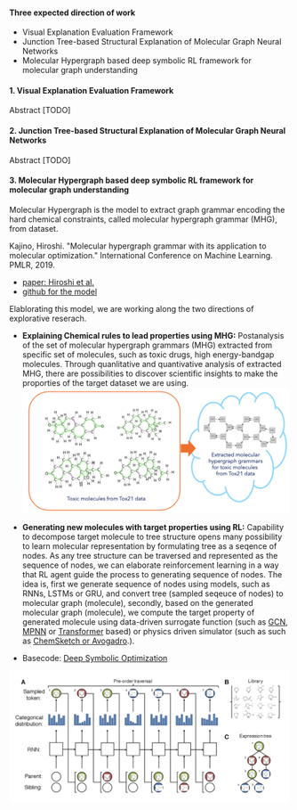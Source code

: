 #### Three expected direction of work
-   Visual Explanation Evaluation Framework
-   Junction Tree-based Structural Explanation of Molecular Graph Neural Networks
-   Molecular Hypergraph based deep symbolic RL framework for molecular graph understanding


#### 1. Visual Explanation Evaluation Framework
Abstract [TODO]

#### 2. Junction Tree-based Structural Explanation of Molecular Graph Neural Networks
Abstract [TODO]

#### 3. Molecular Hypergraph based deep symbolic RL framework for molecular graph understanding
Molecular Hypergraph is the model to extract graph grammar encoding the hard chemical constraints, called molecular hypergraph grammar (MHG), from dataset.

Kajino, Hiroshi. "Molecular hypergraph grammar with its application to molecular optimization." International Conference on Machine Learning. PMLR, 2019.

- [paper: Hiroshi et al.](https://proceedings.mlr.press/v97/kajino19a.html)
- [github for the model](https://pages.github.com/) 

Elablorating this model, we are working along the two directions of explorative reserach.

- **Explaining Chemical rules to lead properties using MHG:**
 Postanalysis of the set of molecular hypergraph grammars (MHG) extracted from specific set of molecules, such as toxic drugs, high energy-bandgap molecules. Through quanlitative and quantivative analysis of extracted MHG, there are possibilities to discover scientific insights to make the proporties of the target dataset we are using.
![extracted_mhg](./mhg.png)


- **Generating new molecules with target properties using RL:**
 Capability to decompose target molecule to tree structure opens many possibility to learn molecular representation by formulating tree as a seqence of nodes. As any tree structure can be traversed and represented as the sequence of nodes, we can elaborate reinforcement learning in a way that RL agent guide the process to generating sequence of nodes.
The idea is, first we generate sequence of nodes using models, such as RNNs, LSTMs or GRU, and convert tree (sampled seqeuce of nodes) to molecular graph (molecule), secondly, based on the generated molecular graph (molecule), we compute the target property of generated molecule using data-driven surrogate function (such as [GCN](https://www.mdpi.com/1422-0067/20/14/3389), [MPNN](https://arxiv.org/pdf/1704.01212.pdf) or [Transformer](https://chemrxiv.org/engage/chemrxiv/article-details/60c7588e469df48597f456ae) based) or physics driven simulator (such as such as [ChemSketch or Avogadro](https://www.sculpteo.com/en/3d-learning-hub/3d-printing-software/molecular-modeling-software/).).   
- Basecode: [Deep Symbolic Optimization](https://github.com/brendenpetersen/deep-symbolic-optimization)

![dso](./dso.png)
